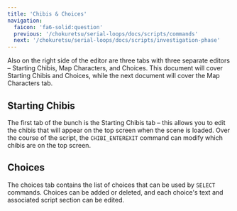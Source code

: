 ```yaml
---
title: 'Chibis & Choices'
navigation:
  faicon: 'fa6-solid:question'
  previous: '/chokuretsu/serial-loops/docs/scripts/commands'
  next: '/chokuretsu/serial-loops/docs/scripts/investigation-phase'
---
```


Also on the right side of the editor are three tabs with three separate editors &ndash; Starting Chibis, Map Characters, and Choices.
This document will cover Starting Chibis and Choices, while the next document will cover the Map Characters tab.

## Starting Chibis
The first tab of the bunch is the Starting Chibis tab &ndash; this allows you to edit the chibis that will appear on the top screen when the
scene is loaded. Over the course of the script, the `CHIBI_ENTEREXIT` command can modify which chibis are on the top screen.

## Choices
The choices tab contains the list of choices that can be used by `SELECT` commands. Choices can be added or deleted, and each choice's text
and associated script section can be edited.